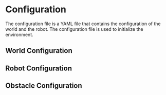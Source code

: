 Configuration
==================

The configuration file is a YAML file that contains the configuration of the world and the robot. The configuration file is used to initialize the environment. 


## World Configuration






## Robot Configuration



## Obstacle Configuration






